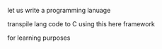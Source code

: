 

let us write a programming lanuage

transpile lang code to C using this here framework

for learning purposes